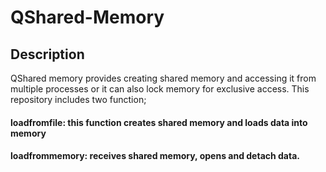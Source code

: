 #     QShared-Memory
##    Description
QShared memory provides creating shared memory and accessing it from multiple processes or it can also lock memory for exclusive access.
This repository includes two function; 
####   loadfromfile: this function creates shared memory and loads data into memory
####   loadfrommemory: receives shared memory, opens and detach data.

